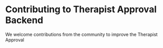 # Contributing to Therapist Approval Backend

We welcome contributions from the community to improve the Therapist Approval



